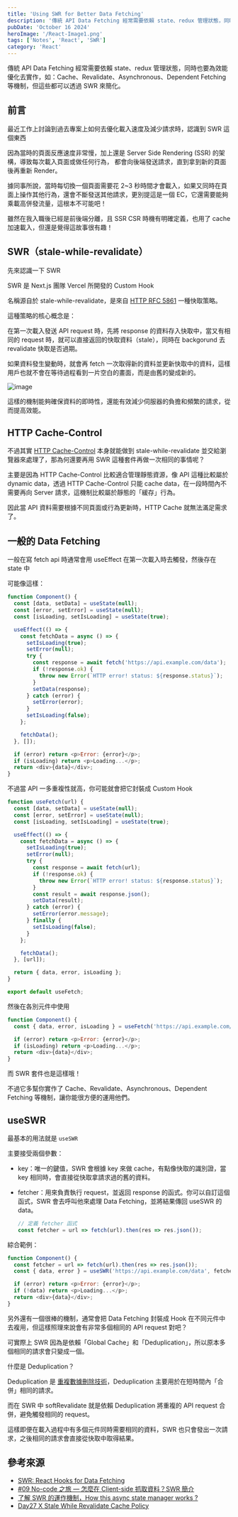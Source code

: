 ```yaml
---
title: 'Using SWR for Better Data Fetching'
description: '傳統 API Data Fetching 經常需要依賴 state、redux 管理狀態，同時也要為效能優化去實作，如：Cache、Revalidate、Asynchronous、Dependent Fetching 等機制，但這些都可以透過 SWR 來簡化。'
pubDate: 'October 16 2024'
heroImage: '/React-Image1.png'
tags: ['Notes', 'React', 'SWR']
category: 'React'
---
```


傳統 API Data Fetching 經常需要依賴 state、redux 管理狀態，同時也要為效能優化去實作，如：Cache、Revalidate、Asynchronous、Dependent Fetching 等機制，但這些都可以透過 SWR 來簡化。

## 前言

最近工作上討論到過去專案上如何去優化載入速度及減少請求時，認識到 SWR 這個東西

因為當時的頁面反應速度非常慢，加上還是 Server Side Rendering (SSR) 的架構，導致每次載入頁面或做任何行為，
都會向後端發送請求，直到拿到新的頁面後再重新 Render。

據同事所說，當時每切換一個頁面需要花 2~3 秒時間才會載入，如果又同時在頁面上操作其他行為，還會不斷發送其他請求，更別提這是一個 EC，它還需要能夠乘載高併發流量，這根本不可能吧！

雖然在我入職後已經是前後端分離，且 SSR CSR 時機有明確定義，也用了 cache 加速載入，但還是覺得這故事很有趣！

## SWR（stale-while-revalidate）

先來認識一下 SWR

SWR 是 Next.js 團隊 Vercel 所開發的 Custom Hook

名稱源自於 stale-while-revalidate，是來自 [HTTP RFC 5861](https://datatracker.ietf.org/doc/html/rfc5861) 一種快取策略。

這種策略的核心概念是：

在第一次載入發送 API request 時，先將 response 的資料存入快取中，當又有相同的 request 時，就可以直接返回的快取資料（stale），同時在 backgorund 去 revalidate 快取是否過期。

如果資料發生變動時，就會再 fetch 一次取得新的資料並更新快取中的資料，這樣用戶也就不會在等待過程看到一片空白的畫面，而是由舊的變成新的。

![image](/swr.png)

這樣的機制能夠確保資料的即時性，還能有效減少伺服器的負擔和頻繁的請求，從而提高效能。

## HTTP Cache-Control

不過其實 [HTTP Cache-Control](https://developer.mozilla.org/zh-TW/docs/Web/HTTP/Headers/Cache-Control) 本身就能做到 stale-while-revalidate 並交給瀏覽器來處理了，那為何還要再用 SWR 這種套件再做一次相同的事情呢？

主要是因為 HTTP Cache-Control 比較適合管理靜態資源，像 API 這種比較屬於 dynamic data，透過 HTTP Cache-Control 只能 cache data，在一段時間內不需要再向 Server 請求，這機制比較屬於靜態的「緩存」行為。

因此當 API 資料需要根據不同頁面或行為更新時，HTTP Cache 就無法滿足需求了。

## 一般的 Data Fetching

一般在寫 fetch api 時通常會用 useEffect 在第一次載入時去觸發，然後存在 state 中

可能像這樣：

```js
function Component() {
  const [data, setData] = useState(null);
  const [error, setError] = useState(null);
  const [isLoading, setIsLoading] = useState(true);

  useEffect(() => {
    const fetchData = async () => {
      setIsLoading(true);
      setError(null);
      try {
        const response = await fetch('https://api.example.com/data');
        if (!response.ok) {
          throw new Error(`HTTP error! status: ${response.status}`);
        }
        setData(response);
      } catch (error) {
        setError(error);
      }
      setIsLoading(false);
    };

    fetchData();
  }, []);

  if (error) return <p>Error: {error}</p>;
  if (isLoading) return <p>Loading...</p>;
  return <div>{data}</div>;
}
```

不過當 API 一多重複性就高，你可能就會把它封裝成 Custom Hook

```js
function useFetch(url) {
  const [data, setData] = useState(null);
  const [error, setError] = useState(null);
  const [isLoading, setIsLoading] = useState(true);

  useEffect(() => {
    const fetchData = async () => {
      setIsLoading(true);
      setError(null);
      try {
        const response = await fetch(url);
        if (!response.ok) {
          throw new Error(`HTTP error! status: ${response.status}`);
        }
        const result = await response.json();
        setData(result);
      } catch (error) {
        setError(error.message);
      } finally {
        setIsLoading(false);
      }
    };

    fetchData();
  }, [url]);

  return { data, error, isLoading };
}

export default useFetch;
```

然後在各別元件中使用

```js
function Component() {
  const { data, error, isLoading } = useFetch('https://api.example.com/data');

  if (error) return <p>Error: {error}</p>;
  if (isLoading) return <p>Loading...</p>;
  return <div>{data}</div>;
}
```

而 SWR 套件也是這樣哦！

不過它多幫你實作了 Cache、Revalidate、Asynchronous、Dependent Fetching 等機制，讓你能很方便的運用他們。

## useSWR

最基本的用法就是 `useSWR`

主要接受兩個參數：

* key：唯一的鍵值，SWR 會根據 key 來做 cache，有點像快取的識別證，當 key 相同時，會直接從快取拿請求過的舊的資料。

* fetcher：用來負責執行 request，並返回 response 的函式。你可以自訂這個函式，SWR 會去呼叫他來處理 Data Fetching，並將結果傳回 useSWR 的 data。
    ```js
    // 定義 fetcher 函式
    const fetcher = url => fetch(url).then(res => res.json());
    ```
綜合範例：

```js
function Component() {
  const fetcher = url => fetch(url).then(res => res.json());
  const { data, error } = useSWR('https://api.example.com/data', fetcher);

  if (error) return <p>Error: {error}</p>;
  if (!data) return <p>Loading...</p>;
  return <div>{data}</div>;
}
```

另外還有一個很棒的機制，通常會把 Data Fetching 封裝成 Hook 在不同元件中去複用，但這樣照理來說會有非常多個相同的 API request 對吧？

可實際上 SWR 因為是依賴「Global Cache」和「Deduplication」，所以原本多個相同的請求會只變成一個。

什麼是 Deduplication？

Deduplication 是 [重複數據刪除技術](https://zh.wikipedia.org/zh-tw/%E9%87%8D%E5%A4%8D%E6%95%B0%E6%8D%AE%E5%88%A0%E9%99%A4)，Deduplication 主要用於在短時間內「合併」相同的請求。

而在 SWR 中 softRevalidate 就是依賴 Deduplication 將重複的 API request 合併，避免觸發相同的 request。

這樣即便在載入過程中有多個元件同時需要相同的資料，SWR 也只會發出一次請求，之後相同的請求會直接從快取中取得結果。

## 參考來源

* [SWR: React Hooks for Data Fetching](https://swr.vercel.app/)
* [#09 No-code 之旅 — 怎麼在 Client-side 抓取資料？SWR 簡介](https://ithelp.ithome.com.tw/m/articles/10271427)
* [了解 SWR 的運作機制，How this async state manager works ?](https://medium.com/onedegree-tech-blog/%E4%BA%86%E8%A7%A3-swr-%E7%9A%84%E9%81%8B%E4%BD%9C%E6%A9%9F%E5%88%B6-how-these-async-state-managers-work-6236fc4f9f6)
* [Day27 X Stale While Revalidate Cache Policy](https://ithelp.ithome.com.tw/articles/10280724)